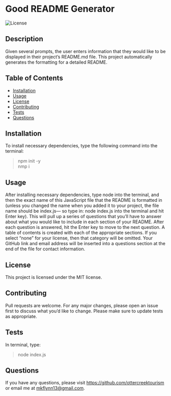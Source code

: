 # Good README Generator 
    
![License](https://img.shields.io/badge/License-MIT-yellow.svg)

## Description
Given several prompts, the user enters information that they would like to be displayed in their project’s README.md file. This project automatically generates the formatting for a detailed README.

  ## Table of Contents 
  * [Installation](#installation)
  * [Usage](#usage)
  * [License](#license)
  * [Contributing](#Contributing)
  * [Tests](#tests)
  * [Questions](#questions)
  
  ## Installation
  
  To install necessary dependencies, type the following command into the terminal:
  
  > npm init -y
  \
  > nmp i
  ## Usage
  
  After installing necessary dependencies, type node into the terminal, and then the exact name of this JavaScript file that the README is formatted in (unless you changed the name when you added it to your project, the file name should be index.js— so type in: node index.js  into the terminal and hit Enter key). This will pull up a series of questions that you’ll have to answer about what you would like to include in each section of your README. After each question is answered, hit the Enter key to move to the next question. A table of contents is created with each of the appropriate sections. If you select “none” for your license, then that category will be omitted. Your GitHub link and email address will be inserted into a questions section at the end of the file for contact information.
  
  ## License

  This project is licensed under the MIT license.  

## Contributing

Pull requests are welcome. For any major changes, please open an issue first to discuss what you’d like to change. Please make sure to update tests as appropriate.

## Tests

In terminal, type: 

> node index.js

## Questions

If you have any questions, please visit https://github.com/ottercreektourism or email me at mkflynn13@gmail.com.



